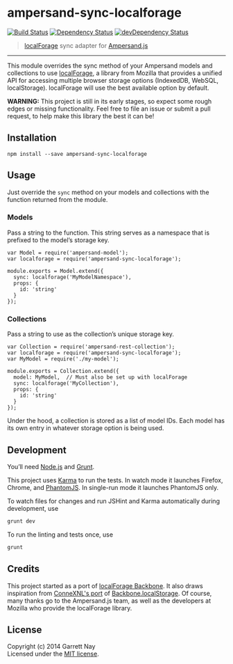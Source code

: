 # ampersand-sync-localforage

[![Build Status](https://secure.travis-ci.org/garrettn/ampersand-sync-localforage.png?branch=master)](http://travis-ci.org/garrettn/ampersand-sync-localforage)
[![Dependency Status](https://david-dm.org/garrettn/ampersand-sync-localforage.svg)](https://david-dm.org/garrettn/ampersand-sync-localforage)
[![devDependency Status](https://david-dm.org/garrettn/ampersand-sync-localforage/dev-status.svg)](https://david-dm.org/garrettn/ampersand-sync-localforage#info=devDependencies)

> [localForage](http://mozilla.github.io/localForage) sync adapter for [Ampersand.js](http://ampersandjs.com)

---

This module overrides the sync method of your Ampersand models and collections to use [localForage](http://mozilla.github.io/localForage), a library from Mozilla that provides a unified API for accessing multiple browser storage options (IndexedDB, WebSQL, localStorage). localForage will use the best available option by default.

**WARNING:** This project is still in its early stages, so expect some rough edges or missing functionality. Feel free to file an issue or submit a pull request, to help make this library the best it can be!

## Installation

```
npm install --save ampersand-sync-localforage
```

## Usage

Just override the `sync` method on your models and collections with the function returned from the module.

### Models

Pass a string to the function. This string serves as a namespace that is prefixed to the model’s storage key.

```
var Model = require('ampersand-model');
var localforage = require('ampersand-sync-localforage');

module.exports = Model.extend({
  sync: localforage('MyModelNamespace'),
  props: {
    id: 'string'
  }
});
```

### Collections

Pass a string to use as the collection’s unique storage key.

```
var Collection = require('ampersand-rest-collection');
var localforage = require('ampersand-sync-localforage');
var MyModel = require('./my-model');

module.exports = Collection.extend({
  model: MyModel,  // Must also be set up with localForage
  sync: localforage('MyCollection'),
  props: {
    id: 'string'
  }
});
```

Under the hood, a collection is stored as a list of model IDs. Each model has its own entry in whatever storage option is being used.

## Development

You’ll need [Node.js](http://nodejs.org) and [Grunt](http://gruntjs.com/getting-started#installing-the-cli).

This project uses [Karma](http://karma-runner.github.io) to run the tests. In watch mode it launches Firefox, Chrome, and [PhantomJS](http://phantomjs.org/). In single-run mode it launches PhantomJS only.

To watch files for changes and run JSHint and Karma automatically during development, use

```bash
grunt dev
```

To run the linting and tests once, use

```bash
grunt
```

## Credits

This project started as a port of [localForage Backbone](https://github.com/mozilla/localForage-backbone). It also draws inspiration from [ConneXNL's port](https://github.com/ConneXNL/ampersand-sync-localstorage) of [Backbone.localStorage](https://github.com/jeromegn/Backbone.localStorage). Of course, many thanks go to the Ampersand.js team, as well as the developers at Mozilla who provide the localForage library.

## License

Copyright (c) 2014 Garrett Nay  
Licensed under the [MIT license](LICENSE.txt).
